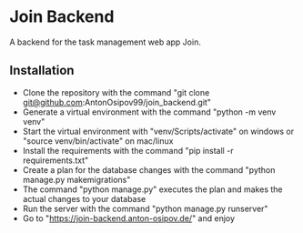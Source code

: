 # Join Backend
A backend for the task management web app Join.
## Installation
* Clone the repository with the command "git clone git@github.com:AntonOsipov99/join_backend.git"
* Generate a virtual environment with the command "python -m venv venv"
* Start the virtual environment with "venv/Scripts/activate" on windows or "source venv/bin/activate" on mac/linux
* Install the requirements with the command "pip install -r requirements.txt"
* Create a plan for the database changes with the command "python manage.py makemigrations"
* The command "python manage.py" executes the plan and makes the actual changes to your database
* Run the server with the command "python manage.py runserver"
* Go to "https://join-backend.anton-osipov.de/" and enjoy
